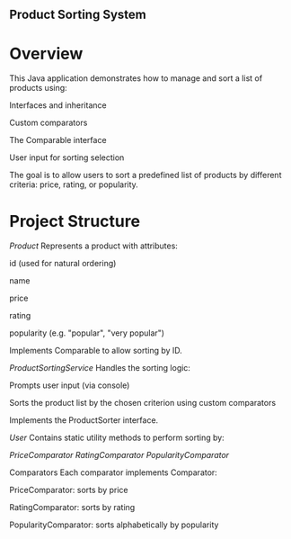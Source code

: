 ## Product Sorting System
# Overview
This Java application demonstrates how to manage and sort a list of products using:

Interfaces and inheritance

Custom comparators

The Comparable interface

User input for sorting selection

The goal is to allow users to sort a predefined list of products by different criteria: price, rating, or popularity.

# Project Structure
*Product*
Represents a product with attributes:

id (used for natural ordering)

name

price

rating

popularity (e.g. "popular", "very popular")

Implements Comparable<Product> to allow sorting by ID.

*ProductSortingService*
Handles the sorting logic:

Prompts user input (via console)

Sorts the product list by the chosen criterion using custom comparators

Implements the ProductSorter interface.

*User*
Contains static utility methods to perform sorting by:

*PriceComparator*
*RatingComparator*
*PopularityComparator*


Comparators
Each comparator implements Comparator<Product>:

PriceComparator: sorts by price

RatingComparator: sorts by rating

PopularityComparator: sorts alphabetically by popularity

